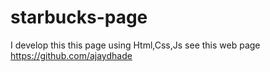 # starbucks-page
I develop this this page using Html,Css,Js see this web page https://github.com/ajaydhade
